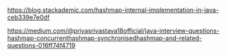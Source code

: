 https://blog.stackademic.com/hashmap-internal-implementation-in-java-ceb339e7e0df

https://medium.com/@priyasrivastava18official/java-interview-questions-hashmap-concurrenthashmap-synchronisedhashmap-and-related-questions-016ff74f4719